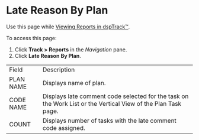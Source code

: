 # Late Reason By Plan

<div class="use">

Use this page while [Viewing Reports in
dspTrack™](../Use_Cases/View_Reports_in_dspTrack.htm).

</div>

To access this page:

1.  Click **Track \> Reports** in the *Navigation* pane.
2.  Click **Late Reason By
Plan**.

|           |                                                                                                               |
| --------- | ------------------------------------------------------------------------------------------------------------- |
| Field     | Description                                                                                                   |
| PLAN NAME | Displays name of plan.                                                                                        |
| CODE NAME | Displays late comment code selected for the task on the Work List or the Vertical View of the Plan Task page. |
| COUNT     | Displays number of tasks with the late comment code assigned.                                                 |
